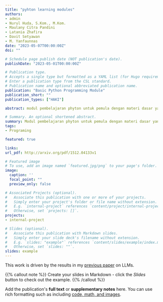 ```yaml
---
title: "pyhton learning modules"
authors:
- admin
- Nurul Huda, S.Kom., M.Kom.
- Maulany Citra Pandini
- Latania Zhafira
- Davit Setyawan
- M. Yanfaunnas
date: "2023-05-07T00:00:00Z"
doi: ""

# Schedule page publish date (NOT publication's date).
publishDate: "2023-05-01T00:00:00Z"

# Publication type.
# Accepts a single type but formatted as a YAML list (for Hugo requirements).
# Enter a publication type from the CSL standard.
# Publication name and optional abbreviated publication name.
publication: "Basic Python Programming Module"
publication_short: ""
publication_types: ["HAKI"]

abstract: modul pembelajaran phyton untuk pemula dengan materi dasar yang jelas dan mudah dipelajari.

# Summary. An optional shortened abstract.
summary: Modul pembelajaran phyton untuk pemula dengan materi dasar yang jelas dan mudah dipelajari.
tags:
- Programing

featured: true

links:
url_pdf: http://arxiv.org/pdf/1512.04133v1

# Featured image
# To use, add an image named `featured.jpg/png` to your page's folder. 
image:
  caption: ''
  focal_point: ""
  preview_only: false

# Associated Projects (optional).
#   Associate this publication with one or more of your projects.
#   Simply enter your project's folder or file name without extension.
#   E.g. `internal-project` references `content/project/internal-project/index.md`.
#   Otherwise, set `projects: []`.
projects:
- internal-project

# Slides (optional).
#   Associate this publication with Markdown slides.
#   Simply enter your slide deck's filename without extension.
#   E.g. `slides: "example"` references `content/slides/example/index.md`.
#   Otherwise, set `slides: ""`.
slides: example
---
```


This work is driven by the results in my [previous paper](/publication/conference-paper/) on LLMs.

{{% callout note %}}
Create your slides in Markdown - click the *Slides* button to check out the example.
{{% /callout %}}

Add the publication's **full text** or **supplementary notes** here. You can use rich formatting such as including [code, math, and images](https://docs.hugoblox.com/content/writing-markdown-latex/).
